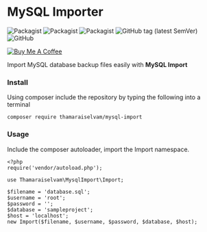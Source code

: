 # MySQL Importer

<img alt="Packagist" src="https://img.shields.io/packagist/dd/thamaraiselvam/mysql-import.svg"> <img alt="Packagist" src="https://img.shields.io/packagist/dm/thamaraiselvam/mysql-import.svg"> <img alt="Packagist" src="https://img.shields.io/packagist/dt/thamaraiselvam/mysql-import.svg"> <img alt="GitHub tag (latest SemVer)" src="https://img.shields.io/github/tag/thamaraiselvam/mysql-import.svg"> <img alt="GitHub" src="https://img.shields.io/github/license/thamaraiselvam/mysql-import.svg">

<a href="https://www.buymeacoffee.com/R8Nc2vn" target="_blank"><img src="https://www.buymeacoffee.com/assets/img/custom_images/yellow_img.png" alt="Buy Me A Coffee"></a>

Import MySQL database backup files easily with <strong>MySQL Import</strong>

### Install

Using composer include the repository by typing the following into a terminal

```
composer require thamaraiselvam/mysql-import
```

### Usage

Include the composer autoloader, import the Import namespace.

```
<?php
require('vendor/autoload.php');

use Thamaraiselvam\MysqlImport\Import;

$filename = 'database.sql';
$username = 'root';
$password = '';
$database = 'sampleproject';
$host = 'localhost';
new Import($filename, $username, $password, $database, $host);
```
